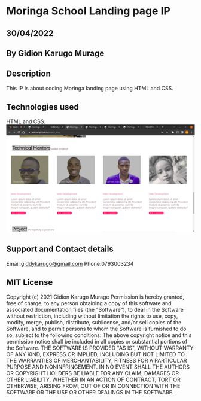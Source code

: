 # Moringa School Landing page IP

##  30/04/2022

## By Gidion Karugo Murage

## Description
This IP is about coding Moringa landing page using HTML and CSS.


## Technologies used
HTML and CSS.
<img src="Assets/Image/page.png" alt="Moringa school landing page" >

## Support and Contact details
Email:giddykarugo@gmail.com
Phone:0793003234

## MIT License

Copyright (c) 2021 Gidion Karugo Murage
Permission is hereby granted, free of charge, to any person obtaining a copy of this software and associated documentation files (the "Software"), to deal in the Software without restriction, including without limitation the rights to use, copy, modify, merge, publish, distribute, sublicense, and/or sell copies of the Software, and to permit persons to whom the Software is furnished to do so, subject to the following conditions:
The above copyright notice and this permission notice shall be included in all copies or substantial portions of the Software.
THE SOFTWARE IS PROVIDED "AS IS", WITHOUT WARRANTY OF ANY KIND, EXPRESS OR IMPLIED, INCLUDING BUT NOT LIMITED TO THE WARRANTIES OF MERCHANTABILITY, FITNESS FOR A PARTICULAR PURPOSE AND NONINFRINGEMENT. IN NO EVENT SHALL THE AUTHORS OR COPYRIGHT HOLDERS BE LIABLE FOR ANY CLAIM, DAMAGES OR OTHER LIABILITY, WHETHER IN AN ACTION OF CONTRACT, TORT OR OTHERWISE, ARISING FROM, OUT OF OR IN CONNECTION WITH THE SOFTWARE OR THE USE OR OTHER DEALINGS IN THE SOFTWARE.
